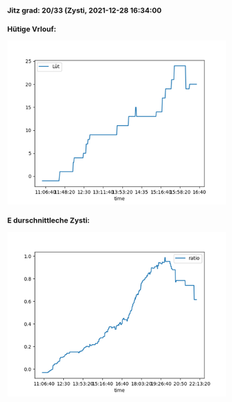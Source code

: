 ### Jitz grad: 20/33 (Zysti, 2021-12-28 16:34:00

### Hütige Vrlouf:
![Graph](Today.png)

### E durschnittleche Zysti:
![Graph](Zysti.png)